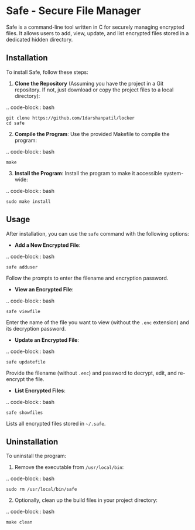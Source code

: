 Safe - Secure File Manager
==========================

Safe is a command-line tool written in C for securely managing encrypted files.
It allows users to add, view, update, and list encrypted files stored in a dedicated hidden directory.

Installation
------------

To install Safe, follow these steps:

1. **Clone the Repository** (Assuming you have the project in a Git repository. If not, just download or copy the project files to a local directory):

.. code-block:: bash

    git clone https://github.com/1darshanpatil/locker
    cd safe

2. **Compile the Program**:
   Use the provided Makefile to compile the program:

.. code-block:: bash

    make

3. **Install the Program**:
   Install the program to make it accessible system-wide:

.. code-block:: bash

    sudo make install

Usage
-----

After installation, you can use the `safe` command with the following options:

- **Add a New Encrypted File**:

.. code-block:: bash

    safe adduser

  Follow the prompts to enter the filename and encryption password.

- **View an Encrypted File**:

.. code-block:: bash

    safe viewfile

  Enter the name of the file you want to view (without the `.enc` extension) and its decryption password.

- **Update an Encrypted File**:

.. code-block:: bash

    safe updatefile

  Provide the filename (without `.enc`) and password to decrypt, edit, and re-encrypt the file.

- **List Encrypted Files**:

.. code-block:: bash

    safe showfiles

  Lists all encrypted files stored in `~/.safe`.

Uninstallation
--------------

To uninstall the program:

1. Remove the executable from `/usr/local/bin`:

.. code-block:: bash

    sudo rm /usr/local/bin/safe

2. Optionally, clean up the build files in your project directory:

.. code-block:: bash

    make clean

